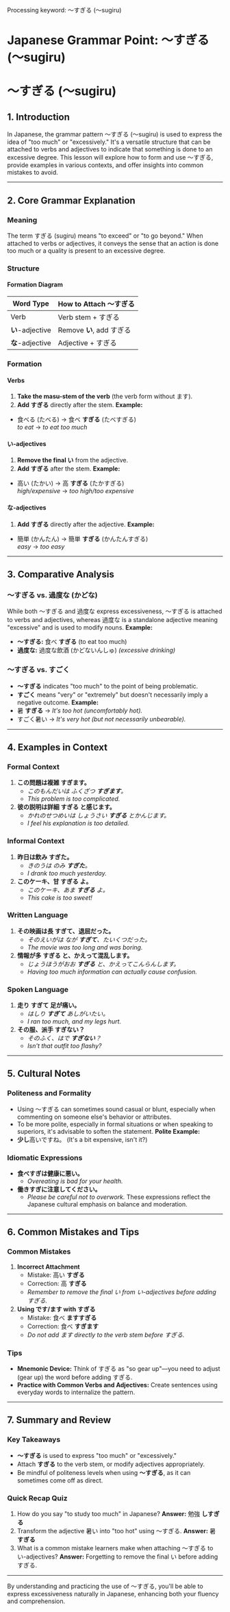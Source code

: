 Processing keyword: ～すぎる (〜sugiru)
# Japanese Grammar Point: ～すぎる (〜sugiru)
# ～すぎる (〜sugiru)
## 1. Introduction
In Japanese, the grammar pattern ～すぎる (〜sugiru) is used to express the idea of "too much" or "excessively." It's a versatile structure that can be attached to verbs and adjectives to indicate that something is done to an excessive degree. This lesson will explore how to form and use ～すぎる, provide examples in various contexts, and offer insights into common mistakes to avoid.

---
## 2. Core Grammar Explanation
### Meaning
The term すぎる (sugiru) means "to exceed" or "to go beyond." When attached to verbs or adjectives, it conveys the sense that an action is done too much or a quality is present to an excessive degree.
### Structure
#### Formation Diagram
| **Word Type**      | **How to Attach ～すぎる**     |
|--------------------|------------------------------|
| Verb               | Verb stem + すぎる           |
| **い**-adjective   | Remove **い**, add すぎる    |
| **な**-adjective   | Adjective + すぎる           |
### Formation
#### Verbs
1. **Take the masu-stem of the verb** (the verb form without ます).
2. **Add すぎる** directly after the stem.
**Example:**
- 食べる (たべる) → 食べ **すぎる** (たべすぎる)  
  *to eat* → *to eat too much*
#### い-adjectives
1. **Remove the final い** from the adjective.
2. **Add すぎる** after the stem.
**Example:**
- 高い (たかい) → 高 **すぎる** (たかすぎる)  
  *high/expensive* → *too high/too expensive*
#### な-adjectives
1. **Add すぎる** directly after the adjective.
**Example:**
- 簡単 (かんたん) → 簡単 **すぎる** (かんたんすぎる)  
  *easy* → *too easy*
---
## 3. Comparative Analysis
### ～すぎる vs. 過度な (かどな)
While both ～すぎる and 過度な express excessiveness, ～すぎる is attached to verbs and adjectives, whereas 過度な is a standalone adjective meaning "excessive" and is used to modify nouns.
**Example:**
- **～すぎる:** 食べ **すぎる** (to eat too much)
- **過度な:** 過度な飲酒 (かどないんしゅ) *(excessive drinking)*
### ～すぎる vs. すごく
- **～すぎる** indicates "too much" to the point of being problematic.
- **すごく** means "very" or "extremely" but doesn't necessarily imply a negative outcome.
**Example:**
- 暑 **すぎる** → *It's too hot (uncomfortably hot).*
- すごく暑い → *It's very hot (but not necessarily unbearable).*
---
## 4. Examples in Context
### Formal Context
1. **この問題は複雑 **すぎます**。**
   - *このもんだいは ふくざつ **すぎます**。*
   - *This problem is too complicated.*
2. **彼の説明は詳細 **すぎる** と感じます。**
   - *かれのせつめいは しょうさい **すぎる** とかんじます。*
   - *I feel his explanation is too detailed.*
### Informal Context
1. **昨日は飲み **すぎた**。**
   - *きのうは のみ **すぎた**。*
   - *I drank too much yesterday.*
2. **このケーキ、甘 **すぎる** よ。**
   - *このケーキ、あま **すぎる** よ。*
   - *This cake is too sweet!*
### Written Language
1. **その映画は長 **すぎて**、退屈だった。**
   - *そのえいがは なが **すぎて**、たいくつだった。*
   - *The movie was too long and was boring.*
2. **情報が多 **すぎる** と、かえって混乱します。**
   - *じょうほうがおお **すぎる** と、かえってこんらんします。*
   - *Having too much information can actually cause confusion.*
### Spoken Language
1. **走り **すぎて** 足が痛い。**
   - *はしり **すぎて** あしがいたい。*
   - *I ran too much, and my legs hurt.*
2. **その服、派手 **すぎない**？**
   - *そのふく、はで **すぎない**？*
   - *Isn't that outfit too flashy?*
---
## 5. Cultural Notes
### Politeness and Formality
- Using ～すぎる can sometimes sound casual or blunt, especially when commenting on someone else's behavior or attributes.
- To be more polite, especially in formal situations or when speaking to superiors, it's advisable to soften the statement.
**Polite Example:**
- **少し**高いですね。 (It's a bit expensive, isn't it?)
### Idiomatic Expressions
- **食べすぎは健康に悪い。**
  - *Overeating is bad for your health.*
- **働きすぎに注意してください。**
  - *Please be careful not to overwork.*
These expressions reflect the Japanese cultural emphasis on balance and moderation.
---
## 6. Common Mistakes and Tips
### Common Mistakes
1. **Incorrect Attachment**
   - Mistake: 高い **すぎる**
   - Correction: 高 **すぎる**
   - *Remember to remove the final い from い-adjectives before adding すぎる.*
2. **Using です/ます with すぎる**
   - Mistake: 食べ **ますすぎる**
   - Correction: 食べ **すぎます**
   - *Do not add ます directly to the verb stem before すぎる.*
### Tips
- **Mnemonic Device:** Think of すぎる as "so gear up"—you need to adjust (gear up) the word before adding すぎる.
- **Practice with Common Verbs and Adjectives:** Create sentences using everyday words to internalize the pattern.
---
## 7. Summary and Review
### Key Takeaways
- **～すぎる** is used to express "too much" or "excessively."
- Attach **すぎる** to the verb stem, or modify adjectives appropriately.
- Be mindful of politeness levels when using **～すぎる**, as it can sometimes come off as direct.
### Quick Recap Quiz
1. How do you say "to study too much" in Japanese?
   **Answer:** 勉強 **しすぎる**
2. Transform the adjective 暑い into "too hot" using ～すぎる.
   **Answer:** 暑 **すぎる**
3. What is a common mistake learners make when attaching ～すぎる to い-adjectives?
   **Answer:** Forgetting to remove the final い before adding すぎる.
---
By understanding and practicing the use of ～すぎる, you'll be able to express excessiveness naturally in Japanese, enhancing both your fluency and comprehension.
